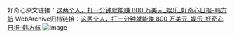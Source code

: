 好奇心原文链接：[这两个人，打一分钟就能赚 800 万美元_娱乐_好奇心日报-韩方航](https://www.qdaily.com/articles/9160.html)
WebArchive归档链接：[这两个人，打一分钟就能赚 800 万美元_娱乐_好奇心日报-韩方航](http://web.archive.org/web/20190623153821/https://www.qdaily.com/articles/9160.html)
![image](http://ww3.sinaimg.cn/large/007d5XDply1g3ve8khweuj30u02jw4qp)
